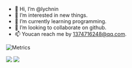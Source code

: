 - 👋 Hi, I’m @lychnin
- 👀 I’m interested in new things.
- 🌱 I’m currently learning programming.
- 💞️ I’m looking to collaborate on github.
- 📫 Youcan reach me by 1374716248@qq.com.

<!---
lychnin/lychnin is a ✨ special ✨ repository because its `README.md` (this file) appears on your GitHub profile.
You can click the Preview link to take a look at your changes.
--->
![Metrics](https://metrics.lecoq.io/zhaokugua?template=classic&base=header%2C%20activity%2C%20community%2C%20repositories%2C%20metadata&base.indepth=false&base.hireable=false&base.skip=false&config.timezone=Asia%2FShanghai)

<img align="center" src="https://github-readme-stats.vercel.app/api?username=lychnin&show_icons=true" />
<img align="center" src="https://github-readme-stats.vercel.app/api/top-langs/?username=lychnin&layout=compact&langs_count=8" />
